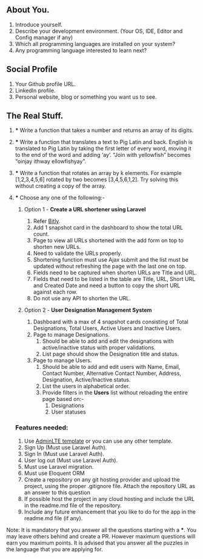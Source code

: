 ## About You.

 1. Introduce yourself.
 2. Describe your development environment. (Your OS, IDE, Editor and Config manager if any)
 3. Which all programming languages are installed on your system?
 4. Any programming language interested to learn next?

## Social Profile
 1. Your Github profile URL.
 2. LinkedIn profile.
 3. Personal website, blog or something you want us to see.

## The Real Stuff.
 1. __*__ Write a function that takes a number and returns an array of its digits.
 2. __*__ Write a function that translates a text to Pig Latin and back. English is translated to Pig Latin by taking the first letter of every word, moving it to the end of the word and adding ‘ay’. “Join with yellowfish” becomes “oinjay ithway ellowfishyay”.
 3. __*__ Write a function that rotates an array by k elements. For example [1,2,3,4,5,6] rotated by two becomes [3,4,5,6,1,2]. Try solving this without creating a copy of the array.
 4. __*__ Choose any one of the following:-
    1. Option 1 - __Create a URL shortener using Laravel__
       1. Refer [Bitly](https://bitly.com).
       2. Add 1 snapshot card in the dashboard to show the total URL count.
       3. Page to view all URLs shortened with the add form on top to shorten new URLs.
       4. Need to validate the URLs properly.
       5. Shortening function must use Ajax submit and the list must be updated without refreshing the page with the last one on top.
       6. Fields need to be captured when shorten URLs are Title and URL.
       7. Fields that need to be listed in the table are Title, URL, Short URL and Created Date and need a button to copy the short URL against each row.
       8. Do not use any API to shorten the URL.
      
    2. Option 2 - __User Designation Management System__
       1. Dashboard with a max of 4 snapshot cards consisting of Total Designations, Total Users, Active Users and Inactive Users.
       2. Page to manage Designations.
          1. Should be able to add and edit the designations with active/inactive status with proper validations.
          2. List page should show the Designation title and status.
       3. Page to manage Users.
          1. Should be able to add and edit users with Name, Email, Contact Number, Alternative Contact Number, Address, Designation, Active/Inactive status.
          2. List the users in alphabetical order.
          3. Provide filters in the **Users** list without reloading the entire page based on:-
             1. Designations
             2. User statuses
    
    ### Features needed:
     1. Use [AdminLTE template](https://adminlte.io/themes/v3/) or you can use any other template.
     2. Sign Up (Must use Laravel Auth).
     3. Sign In (Must use Laravel Auth).
     4. User log out (Must use Laravel Auth).
     5. Must use Laravel migration.
     6. Must use Eloquent ORM
     7. Create a repository on any git hosting provider and upload the project, using the proper .gitignore file. Attach the repository URL as an answer to this question
     8. If possible host the project in any cloud hosting and include the URL in the readme.md file of the repository.
     9. Include any future enhancement that you like to do for the app in the readme.md file (if any).
    
Note: It is mandatory that you answer all the questions starting with a __*__. You may leave others behind and
create a PR. However maximum questions will earn you maximum points. It is advised that you answer
all the puzzles in the language that you are applying for.
